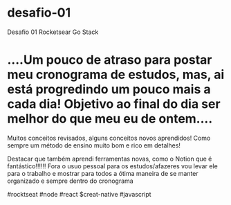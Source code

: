 # desafio-01
Desafio 01 Rocketsear Go Stack



# ....Um pouco de atraso para postar meu cronograma de estudos, mas, ai está progredindo um pouco mais a cada dia! Objetivo ao final do dia ser melhor do que meu eu de ontem.... #

Muitos conceitos revisados, alguns conceitos novos aprendidos! Como sempre um método de ensino muito bom e rico em detalhes!


Destacar que também aprendi ferramentas novas, como o Notion que é fantástico!!!!!! Fora o usuo pessoal para os estudos/afazeres vou levar ele para o trabalho e mostrar para todos a ótima maneira de se manter organizado e sempre dentro do cronograma

#rocktseat #node #react $creat-native #javascript
